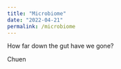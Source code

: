 ```yaml
---
title: "Microbiome"
date: "2022-04-21"
permalink: /microbiome
---
```


How far down the gut have we gone?  
  
  
  
  
  
  

Chuen
